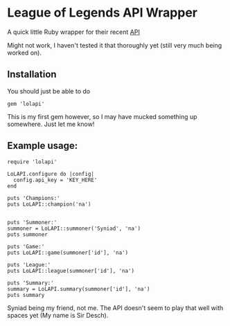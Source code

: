 # League of Legends API Wrapper

A quick little Ruby wrapper for their recent [API](https://developer.riotgames.com)

Might not work, I haven't tested it that thoroughly yet (still very much being worked on).

## Installation

You should just be able to do

  	gem 'lolapi'

This is my first gem however, so I may have mucked something up somewhere. Just let me know!

## Example usage:

	require 'lolapi'

	LoLAPI.configure do |config|
	  config.api_key = 'KEY_HERE'
	end

	puts 'Champions:'
	puts LoLAPI::champion('na')


	puts 'Summoner:'
	summoner = LoLAPI::summoner('Syniad', 'na')
	puts summoner

	puts 'Game:'
	puts LoLAPI::game(summoner['id'], 'na')

	puts 'League:'
	puts LoLAPI::league(summoner['id'], 'na')

	puts 'Summary:'
	summary = LoLAPI.summary(summoner['id'], 'na')
	puts summary


Syniad being my friend, not me. The API doesn't seem to play that well with spaces yet (My name is Sir Desch).
